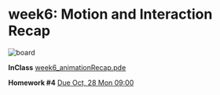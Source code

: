 # week6: Motion and Interaction Recap

![board](boards/week6-board.jpg)

**InClass**
[week6_animationRecap.pde](https://github.com/cerenkayalar/VCDS2105-ICM/blob/master/f19/inclass/week6_animationRecap.pde)

**Homework #4**
[Due Oct, 28 Mon 09:00](https://github.com/cerenkayalar/VCDS2105-ICM/blob/master/f19/homeworks/homework4.md)
